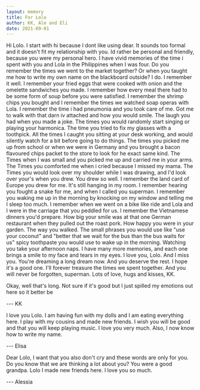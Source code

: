 ```yaml
---
layout: memory	
title: For Lolo
author: KK, Ale and Eli
date: 2021-09-01
---
```



Hi Lolo. I start with hi because I dont like using dear. It sounds too formal and it doesn't fit my relationship with you. Id rather be personal and friendly, because you were my personal hero. I have vivid memories of the time i spent with you and Lola in the Philippines when I was four.  Do you remember the times we went to the market together? Or when you taught me how to write my own name on the blackboard outside? I do. I remember it well. I remember your fried eggs that were cooked with onion and the omelette sandwiches you made. I remember how every meal there had to be some form of soup before you were satisfied. I remember the shrimp chips you bought and I remember the times we watched soap operas with Lola. I remember the time i had pneumonia and you took care of me. Got me to walk with that darn iv attached and how you would smile. The laugh you had when you made a joke. The times you would randomly start singing or playing your harmonica. The time you tried to fix my glasses with a toothpick. All the times I caught you sitting at your desk working, and would silently watch for a bit before going to do things. The times you picked me up from school or when we were in Germany and you brought a bacon flavoured chips packet to the store to look for he exact same kind. The Times when I was small and you picked me up and carried me in your arms. The Times you comforted me when i cried because I missed my mama. The Times you would look over my shoulder while I was drawing, and I'd look over your's when you drew. You drew so well. I remember the land card of Europe you drew for me. It's still hanging in my room. I remember hearing you fought a snake for me, and when I called you superman. I remember you waking me up in the morning by knocking on my window and telling me I sleep too much. I remember when we went on a bike like ride and Lola and I were in the carriage that you peddled for us. I remember the Vietnamese dinners you'd prepare. How big your smile was at that one German restaurant when they pulled out the roast pork. How happy you were in your garden. The way you walked. The small phrases you would use like "use your coconut" and "better that we wait for the bus than the bus waits for us"  spicy toothpaste you would use to wake up in the morning. Watching you take your afternoon naps. I have many more memories, and each one brings a smile to my face and tears in my eyes. I love you, Lolo. And I miss you. You're dreaming a long dream now. And you deserve the rest. I hope it's a good one. I'll forever treasure the times we spent together. And you will never be forgotten, superman. Lots of love, hugs and kisses,  KK. 


Okay, well that's long. Not sure if it's good but I just spilled my emotions out here so it better be


--- KK

<!--more-->


I love you Lolo. I am having fun with my dolls and I am eating everything here. I play with my cousins and made new friends. I wish you will be good and that you will keep playing music. I love you very much. Also, I now know how to write my name.

--- Elisa


Dear Lolo, I want that you also don't cry and these words are only for you. Do you know that we are thinking a lot about you? You were a good grandpa. Lolo I made new friends here. I love you so much.

--- Alessia
